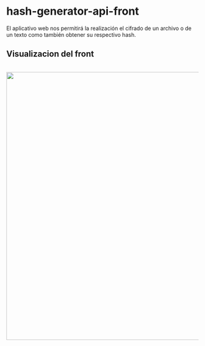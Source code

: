 # hash-generator-api-front

El aplicativo web nos permitirá la realización el cifrado de un archivo o de un texto como también obtener su respectivo hash.

## Visualizacion del front 
<br>
<img height="700" src="https://github.com/FabianMCaro/hash-generator-api-front/imgReadme/1.png">
</br>